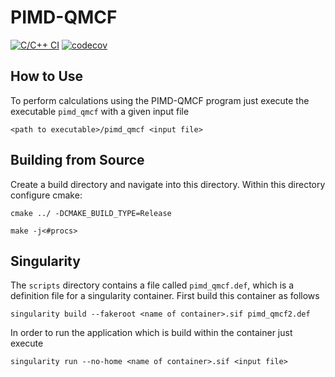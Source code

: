 # PIMD-QMCF

[![C/C++ CI](https://github.com/97gamjak/pimd_qmcf/actions/workflows/c-cpp.yml/badge.svg)](https://github.com/97gamjak/pimd_qmcf/actions/workflows/c-cpp.yml) [![codecov](https://codecov.io/gh/97gamjak/pimd_qmcf/branch/main/graph/badge.svg?token=5WERM83FI0)](https://codecov.io/gh/97gamjak/pimd_qmcf)

## How to Use

To perform calculations using the PIMD-QMCF program just execute the executable `pimd_qmcf` with a given input file

    <path to executable>/pimd_qmcf <input file>

## Building from Source

Create a build directory and navigate into this directory. Within this directory configure cmake:

    cmake ../ -DCMAKE_BUILD_TYPE=Release

    make -j<#procs>

## Singularity

The `scripts` directory contains a file called `pimd_qmcf.def`, which is a definition file for a singularity container. First build this container as follows

    singularity build --fakeroot <name of container>.sif pimd_qmcf2.def

In order to run the application which is build within the container just execute

    singularity run --no-home <name of container>.sif <input file>








